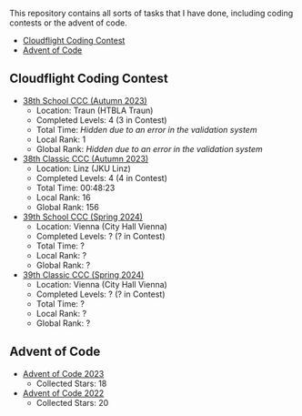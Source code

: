 This repository contains all sorts of tasks that I have done, 
including coding contests or the advent of code.

- [Cloudflight Coding Contest](#cloudflight-coding-contest)
- [Advent of Code](#advent-of-code)

## Cloudflight Coding Contest
- [38th School CCC (Autumn 2023)](CCC2023Autumn/src/main/kotlin/me/golentrio/school)
  - Location: Traun (HTBLA Traun)
  - Completed Levels: 4 (3 in Contest)
  - Total Time: _Hidden due to an error in the validation system_
  - Local Rank: 1
  - Global Rank: _Hidden due to an error in the validation system_
- [38th Classic CCC (Autumn 2023)](CCC2023Autumn/src/main/kotlin/me/golentrio/classic)
  - Location: Linz (JKU Linz)
  - Completed Levels: 4 (4 in Contest)
  - Total Time: 00:48:23
  - Local Rank: 16
  - Global Rank: 156
- [39th School CCC (Spring 2024)](CCC2024Spring/src/main/kotlin/me/goldentrio/school)
  - Location: Vienna (City Hall Vienna)
  - Completed Levels: ? (? in Contest)
  - Total Time: ?
  - Local Rank: ?
  - Global Rank: ?
- [39th Classic CCC (Spring 2024)](CCC2024Spring/src/main/kotlin/me/goldentrio/classic)
  - Location: Vienna (City Hall Vienna)
  - Completed Levels: ? (? in Contest)
  - Total Time: ?
  - Local Rank: ?
  - Global Rank: ?

## Advent of Code
- [Advent of Code 2023](AdventOfCode2023/src/main/kotlin/me/aoc)
  - Collected Stars: 18
- [Advent of Code 2022](AdventOfCode2022/src/main/kotlin/me/aoc)
  - Collected Stars: 20